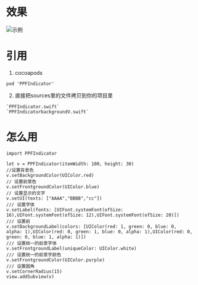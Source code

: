 # 效果
![示例](https://upload-images.jianshu.io/upload_images/2261768-cb94cf9d43c9df9a.gif?imageMogr2/auto-orient/strip)

# 引用
1. cocoapods
```
pod 'PPFIndicator'
```
2. 直接把sources里的文件拷贝到你的项目里
```
`PPFIndicator.swift`
`PPFIndicatorbackgroundV.swift`
```

# 怎么用

```
import PPFIndicator
```
```
let v = PPFIndicator(itemWidth: 100, height: 30)
//设置背景色
v.setBackgroundColor(UIColor.red)
// 设置前景色
v.setFrontgroundColor(UIColor.blue)
// 设置显示的文字
v.setUI(texts: ["AAAA","BBBB","cc"])
/// 设置字体
v.setLabel(fonts: [UIFont.systemFont(ofSize: 16),UIFont.systemFont(ofSize: 12),UIFont.systemFont(ofSize: 20)])
/// 设置前
v.setBackgroundLabel(colors: [UIColor(red: 1, green: 0, blue: 0, alpha: 1),UIColor(red: 0, green: 1, blue: 0, alpha: 1),UIColor(red: 0, green: 0, blue: 1, alpha: 1)])
/// 设置统一的前景字体
v.setFrontgroundLabel(uniqueColor: UIColor.white)
/// 设置统一的前景字颜色
v.setFrontgroundColor(UIColor.purple)
/// 设置圆角
v.setCornerRadius(15)
view.addSubview(v)
```
